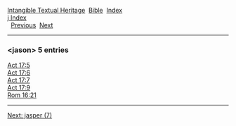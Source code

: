 [Intangible Textual Heritage](../../index)  [Bible](../index) 
[Index](index)   
[j Index](_j_)  
  [Previous](c06098)  [Next](c06100) 

------------------------------------------------------------------------

### &lt;jason&gt; 5 entries

[Act 17:5](../kjv/act017.htm#005)  
[Act 17:6](../kjv/act017.htm#006)  
[Act 17:7](../kjv/act017.htm#007)  
[Act 17:9](../kjv/act017.htm#009)  
[Rom 16:21](../kjv/rom016.htm#021)  

------------------------------------------------------------------------

[Next: jasper (7)](c06100)
